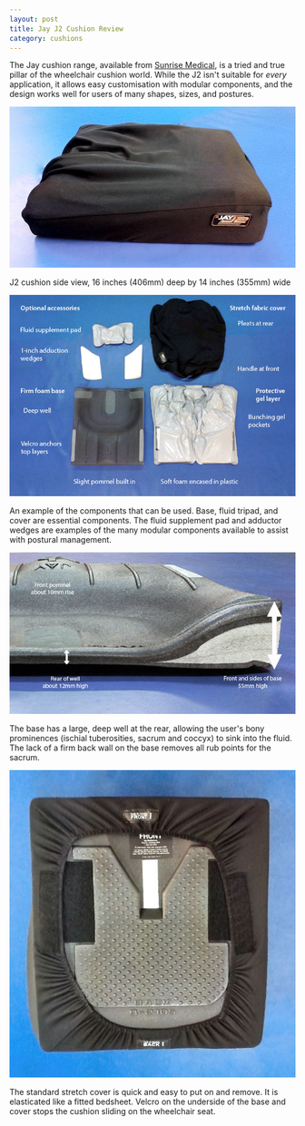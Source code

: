 ```yaml
---
layout: post
title: Jay J2 Cushion Review
category: cushions
---
```


The Jay cushion range, available from [Sunrise Medical](http://www.sunrisemedical.com.au/products/jay/wheelchair-cushions/jay-j2.aspx),
is a tried and true pillar of the wheelchair cushion world. While the J2 isn't suitable for *every* application, it allows
easy customisation with modular components, and the design works well for users
of many shapes, sizes, and postures.

![Jay J2 Cushion side view](2015-08-22-jay2-cushion/jay2-side.jpg)
<p class="caption">J2 cushion side view, 16 inches (406mm) deep by 14 inches (355mm) wide</p>


![Jay J2 Cushion Components](2015-08-22-jay2-cushion/jay2-components.jpg)
<p class="caption">An example of the components that can be used. Base, fluid tripad, and cover 
are essential components. The fluid supplement pad and adductor wedges are examples 
of the many modular components available to assist with postural management.</p>


![Jay J2 Base Measurements](2015-08-22-jay2-cushion/jay2-base.jpg)
<p class="caption">The base has a large, deep well at the rear, allowing the user's bony prominences
(ischial tuberosities, sacrum and coccyx) to sink into the fluid. The lack of a 
firm back wall on the base removes all rub points for the sacrum.</p>


![Jay J2 Cover and Underside](2015-08-22-jay2-cushion/jay2-underside.jpg)
<p class="caption">The standard stretch cover is quick and easy to put on and remove. It is elasticated like
a fitted bedsheet. Velcro on the underside of the base and cover stops the cushion
sliding on the wheelchair seat.</p>
